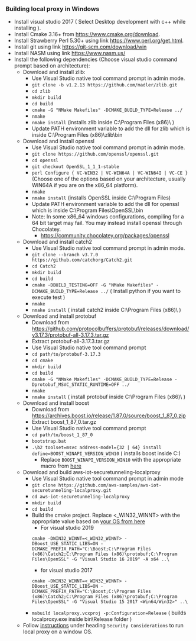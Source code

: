 ### Building local proxy in Windows
* Install visual studio 2017 ( Select Desktop development with c++ while installing ).
* Install Cmake 3.16+ from https://www.cmake.org/download.
* Install Strawberry Perl 5.30+ using link https://www.perl.org/get.html.
* Install git using link https://git-scm.com/download/win
* Install NASM using link https://www.nasm.us/
* Install the following dependencies (Choose visual studio command prompt based on architecture):
    * Download and install zlib:
        * Use Visual Studio native tool command prompt in admin mode.
        * `git clone -b v1.2.13 https://github.com/madler/zlib.git`
        * `cd zlib`
        * `mkdir build`
        * `cd build`
        * `cmake -G "NMake Makefiles" -DCMAKE_BUILD_TYPE=Release ../`
        * `nmake`
        * `nmake install` (installs zlib inside C:\Program Files (x86)\ )
        * Update PATH environment variable to add the dll for zlib which is inside C:\Program Files (x86)\zlib\bin
    * Download and install openssl
        * Use Visual Studio native tool command prompt in admin mode.
        * `git clone https://github.com/openssl/openssl.git`
        * `cd openssl`
        * `git checkout OpenSSL_1_1_1-stable`
        * `perl Configure { VC-WIN32 | VC-WIN64A | VC-WIN64I | VC-CE }` (Choose one of the options based on your architecture, usually WIN64A if you are on the x86_64 platform).
        * `nmake`
        * `nmake install` (installs OpenSSL inside C:\Program Files\)
        * Update PATH environment variable to add the dll for openssl which is inside C:\Program Files\OpenSSL\bin
        * Note: In some x86_64 windows configurations, compiling for a 64 bit target may fail. You may instead install openssl through Chocolatey.
          * https://community.chocolatey.org/packages/openssl
    * Download and install catch2
      * Use Visual Studio native tool command prompt in admin mode.
      * `git clone --branch v3.7.0 https://github.com/catchorg/Catch2.git`
      * `cd Catch2`
      * `mkdir build`
      * `cd build`
      * `cmake -DBUILD_TESTING=OFF -G "NMake Makefiles" -DCMAKE_BUILD_TYPE=Release ../` ( Install python if you want to execute test )
      * `nmake`
      * `nmake install` ( install catch2 inside C:\Program Files (x86)\ )
    * Download and install protobuf
        * Download from https://github.com/protocolbuffers/protobuf/releases/download/v3.17.3/protobuf-all-3.17.3.tar.gz
        * Extract protobuf-all-3.17.3.tar.gz
        * Use Visual Studio native tool command prompt
        * `cd path/to/protobuf-3.17.3`
        * `cd cmake`
        * `mkdir build`
        * `cd build`
        * `cmake -G "NMake Makefiles" -DCMAKE_BUILD_TYPE=Release -Dprotobuf_MSVC_STATIC_RUNTIME=OFF ../`
        * `nmake`
        * `nmake install` ( install protobuf inside C:\Program Files (x86)\ )
    * Download and install boost
        * Download from https://archives.boost.io/release/1.87.0/source/boost_1_87_0.zip
        * Extract boost_1_87_0.tar.gz
        * Use Visual Studio native tool command prompt
        * `cd path/to/boost_1_87_0`
        * `bootstrap.bat`
        * `.\b2 toolset=msvc address-model={32 | 64} install define=BOOST_WINAPI_VERSION_WIN10` ( installs boost inside C:\)
            * Replace `BOOST_WINAPI_VERSION_WIN10` with the appropriate macro from [here](https://www.boost.org/doc/libs/develop/libs/winapi/doc/html/winapi/config.html)
    * Download and build aws-iot-securetunneling-localproxy
        * Use Visual Studio native tool command prompt in admin mode
        * `git clone https://github.com/aws-samples/aws-iot-securetunneling-localproxy.git`
        * `cd aws-iot-securetunneling-localproxy`
        * `mkdir build`
        * `cd build`
        * Build the cmake project. Replace <_WIN32_WINNT> with the appropriate value based on [your OS from here](https://docs.microsoft.com/en-us/cpp/porting/modifying-winver-and-win32-winnt?view=vs-2019)
            * For visual studio 2019
            ```
            cmake -DWIN32_WINNT=<_WIN32_WINNT> -DBoost_USE_STATIC_LIBS=ON -DCMAKE_PREFIX_PATH="C:\Boost;C:\Program Files (x86)\Catch2;C:\Program Files (x86)\protobuf;C:\Program Files\OpenSSL" -G "Visual Studio 16 2019" -A x64 ..\
            ```
            * for visual studio 2017
            ```
            cmake -DWIN32_WINNT=<_WIN32_WINNT> -DBoost_USE_STATIC_LIBS=ON -DCMAKE_PREFIX_PATH="C:\Boost;C:\Program Files (x86)\Catch2;C:\Program Files (x86)\protobuf;C:\Program Files\OpenSSL" -G "Visual Studio 15 2017 <Win64/Win32>" ..\
            ```
        * `msbuild localproxy.vcxproj -p:Configuration=Release` ( builds localproxy.exe inside bin\Release folder )
    * Follow [instructions](https://github.com/aws-samples/aws-iot-securetunneling-localproxy) under heading `Security Considerations` to run local proxy on a window OS.
